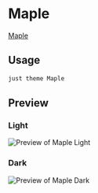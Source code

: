 # Maple

[Maple](https://github.com/subframe7536)

## Usage

```bash
just theme Maple
```

## Preview

### Light

![Preview of Maple Light](preview-light.png)

### Dark

![Preview of Maple Dark](preview-dark.png)

